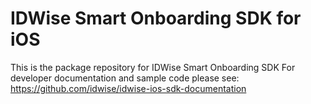 # IDWise Smart Onboarding SDK for iOS
This is the package repository for IDWise Smart Onboarding SDK For developer documentation and sample code please see: https://github.com/idwise/idwise-ios-sdk-documentation
